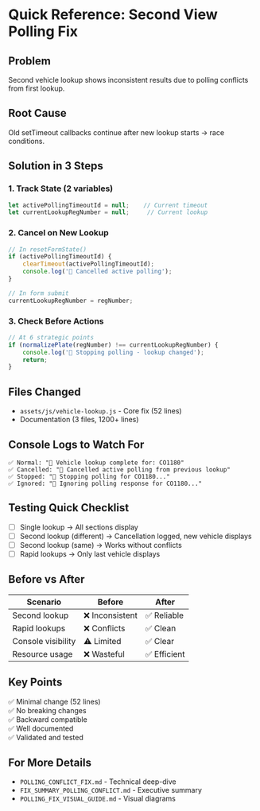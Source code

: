 # Quick Reference: Second View Polling Fix

## Problem
Second vehicle lookup shows inconsistent results due to polling conflicts from first lookup.

## Root Cause
Old setTimeout callbacks continue after new lookup starts → race conditions.

## Solution in 3 Steps

### 1. Track State (2 variables)
```javascript
let activePollingTimeoutId = null;    // Current timeout
let currentLookupRegNumber = null;     // Current lookup
```

### 2. Cancel on New Lookup
```javascript
// In resetFormState()
if (activePollingTimeoutId) {
    clearTimeout(activePollingTimeoutId);
    console.log('🛑 Cancelled active polling');
}

// In form submit
currentLookupRegNumber = regNumber;
```

### 3. Check Before Actions
```javascript
// At 6 strategic points
if (normalizePlate(regNumber) !== currentLookupRegNumber) {
    console.log('🛑 Stopping polling - lookup changed');
    return;
}
```

## Files Changed
- `assets/js/vehicle-lookup.js` - Core fix (52 lines)
- Documentation (3 files, 1200+ lines)

## Console Logs to Watch For
```
✅ Normal: "🎉 Vehicle lookup complete for: CO1180"
✅ Cancelled: "🛑 Cancelled active polling from previous lookup"
✅ Stopped: "🛑 Stopping polling for CO1180..."
✅ Ignored: "🛑 Ignoring polling response for CO1180..."
```

## Testing Quick Checklist
- [ ] Single lookup → All sections display
- [ ] Second lookup (different) → Cancellation logged, new vehicle displays
- [ ] Second lookup (same) → Works without conflicts
- [ ] Rapid lookups → Only last vehicle displays

## Before vs After
| Scenario | Before | After |
|----------|--------|-------|
| Second lookup | ❌ Inconsistent | ✅ Reliable |
| Rapid lookups | ❌ Conflicts | ✅ Clean |
| Console visibility | ⚠️ Limited | ✅ Clear |
| Resource usage | ❌ Wasteful | ✅ Efficient |

## Key Points
✅ Minimal change (52 lines)  
✅ No breaking changes  
✅ Backward compatible  
✅ Well documented  
✅ Validated and tested  

## For More Details
- `POLLING_CONFLICT_FIX.md` - Technical deep-dive
- `FIX_SUMMARY_POLLING_CONFLICT.md` - Executive summary
- `POLLING_FIX_VISUAL_GUIDE.md` - Visual diagrams
